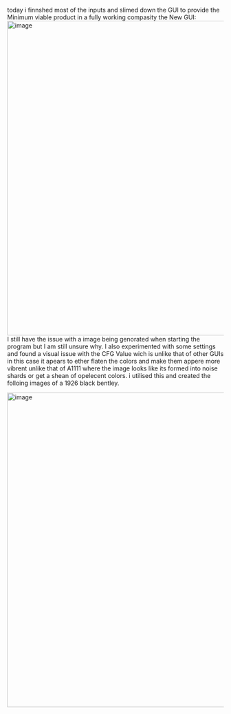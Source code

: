 today i finnshed most of the inputs and slimed down the GUI to provide the Minimum viable product in a fully working compasity
the New GUI:
<img width="731" alt="image" src="https://github.com/FantasticMrCat42/2023-2024/assets/129550102/20168686-aa95-44e5-ae48-c0c74c632310">
I still have the issue with a image being genorated when starting the program but I am still unsure why.
I also experimented with some settings and found a visual issue with the CFG Value wich is unlike that of other GUIs
in this case it apears to ether flaten the colors and make them appere more vibrent unlike that of A1111 where the image looks like its formed into noise shards or get a shean of opelecent colors.
i utilised this and created the folloing images of a 1926 black bentley.

<img width="731" alt="image" src="https://github.com/FantasticMrCat42/2023-2024/assets/129550102/20168686-aa95-44e5-ae48-c0c74c632310](https://github.com/FantasticMrCat42/2023-2024/assets/129550102/81b85f2b-50cc-4d8a-9d81-0e8ca0fecbff">
